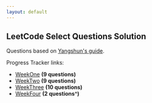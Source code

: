 ```yaml
---
layout: default
---
```

## LeetCode Select Questions Solution


Questions based on [Yangshun's guide](https://yangshun.github.io/tech-interview-handbook/best-practice-questions/
).


Progress Tracker links:
* [WeekOne](weekOne.md)  **(9 questions)**
* [WeekTwo](weekTwo.md)  **(9 questions)**
* [WeekThree](weekThree.md)  **(10 questions)**
* [WeekFour](weekFour.md)  **(2 questions^)**

